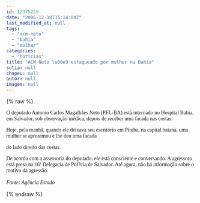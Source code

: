 ```yaml
---
id: 12375255
date: "2006-12-18T15:14:00Z"
last_modified_at: null
tags:
  - "acm-neto"
  - "bahia"
  - "mulher"
categories:
  - "noticias"
title: "ACM Neto \u00e9 esfaqueado por mulher na Bahia"
sutia: null
chapeu: null
autor: null
imagem: null
---
```

{% raw %}
<p><P><FONT face=Verdana>O deputado Antonio Carlos Magalhães Neto (PFL-BA) está internado no Hospital Bahia, em Salvador, sob observação médica, depois de receber uma facada nas costas.</FONT></P></p>
<p><P><FONT face=Verdana>Hoje, pela manhã, quando ele deixava seu escritório em Pituba, na capital baiana, uma mulher se aproximou e lhe deu uma facada</p>
<p> do lado direito das costas. </FONT></P></p>
<p><P><FONT face=Verdana>De acordo com a assessoria do deputado, ele está consciente e conversando. A agressora está presa na 16ª Delegacia de Pol?cia de Salvador. Até agora, não há informação sobre o motivo da agressão.<BR><BR><EM>Fonte: Agência Estado</EM></FONT></P> </p>
{% endraw %}